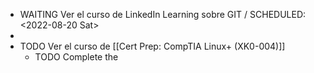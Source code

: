 - WAITING Ver el curso de LinkedIn Learning sobre GIT /
  SCHEDULED: <2022-08-20 Sat>
-
- TODO Ver el curso de [[Cert Prep: CompTIA Linux+ (XK0-004)]]
	- TODO Complete the